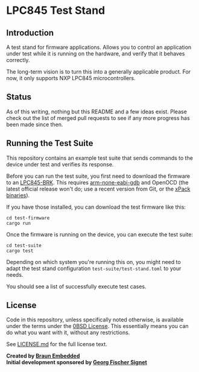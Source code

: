 # LPC845 Test Stand

## Introduction

A test stand for firmware applications. Allows you to control an application under test while it is running on the hardware, and verify that it behaves correctly.

The long-term vision is to turn this into a generally applicable product. For now, it only supports NXP LPC845 microcontrollers.


## Status

As of this writing, nothing but this README and a few ideas exist. Please check out the list of merged pull requests to see if any more progress has been made since then.


## Running the Test Suite

This repository contains an example test suite that sends commands to the device under test and verifies its response.

Before you can run the test suite, you first need to download the firmware to an [LPC845-BRK]. This requires [arm-none-eabi-gdb] and OpenOCD (the latest official release won't do; use a recent version from Git, or the [xPack binaries]).

If you have those installed, you can download the test firmware like this:

```
cd test-firmware
cargo run
```

Once the firmware is running on the device, you can execute the test suite:

```
cd test-suite
cargo test
```

Depending on which system you're running this on, you might need to adapt the test stand configuration `test-suite/test-stand.toml` to your needs.

You should see a list of successfully execute test cases.

[LPC845-BRK]: https://www.nxp.com/products/processors-and-microcontrollers/arm-microcontrollers/general-purpose-mcus/lpc800-cortex-m0-plus-/lpc845-breakout-board-for-lpc84x-family-mcus:LPC845-BRK
[xPack binaries]: https://github.com/xpack-dev-tools/openocd-xpack/releases/
[arm-none-eabi-gdb]: https://developer.arm.com/tools-and-software/open-source-software/developer-tools/gnu-toolchain/gnu-rm/downloads


## License

Code in this repository, unless specifically noted otherwise, is available under the terms under the [0BSD License]. This essentially means you can do what you want with it, without any restrictions.

See [LICENSE.md] for the full license text.

[0BSD License]: https://opensource.org/licenses/0BSD
[LICENSE.md]: LICENSE.md

**Created by [Braun Embedded](https://braun-embedded.com/)** <br />
**Initial development sponsored by [Georg Fischer Signet](http://www.gfsignet.com/)**

